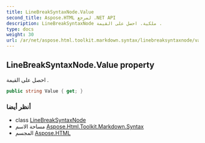 ```yaml
---
title: LineBreakSyntaxNode.Value
second_title: Aspose.HTML لمرجع .NET API
description: LineBreakSyntaxNode ملكية. احصل على القيمة .
type: docs
weight: 30
url: /ar/net/aspose.html.toolkit.markdown.syntax/linebreaksyntaxnode/value/
---
```

## LineBreakSyntaxNode.Value property

احصل على القيمة .

```csharp
public string Value { get; }
```

### أنظر أيضا

* class [LineBreakSyntaxNode](../)
* مساحة الاسم [Aspose.Html.Toolkit.Markdown.Syntax](../../linebreaksyntaxnode/)
* المجسم [Aspose.HTML](../../../)


